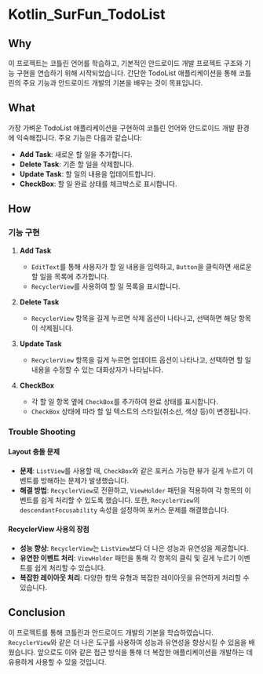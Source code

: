 # Kotlin_SurFun_TodoList

## Why
이 프로젝트는 코틀린 언어를 학습하고, 기본적인 안드로이드 개발 프로젝트 구조와 기능 구현을 연습하기 위해 시작되었습니다. 간단한 TodoList 애플리케이션을 통해 코틀린의 주요 기능과 안드로이드 개발의 기본을 배우는 것이 목표입니다.

## What
가장 가벼운 TodoList 애플리케이션을 구현하여 코틀린 언어와 안드로이드 개발 환경에 익숙해집니다. 주요 기능은 다음과 같습니다:
- **Add Task**: 새로운 할 일을 추가합니다.
- **Delete Task**: 기존 할 일을 삭제합니다.
- **Update Task**: 할 일의 내용을 업데이트합니다.
- **CheckBox**: 할 일 완료 상태를 체크박스로 표시합니다.

## How
### 기능 구현
1. **Add Task**
   - `EditText`를 통해 사용자가 할 일 내용을 입력하고, `Button`을 클릭하면 새로운 할 일을 목록에 추가합니다.
   - `RecyclerView`를 사용하여 할 일 목록을 표시합니다.
   
2. **Delete Task**
   - `RecyclerView` 항목을 길게 누르면 삭제 옵션이 나타나고, 선택하면 해당 항목이 삭제됩니다.
   
3. **Update Task**
   - `RecyclerView` 항목을 길게 누르면 업데이트 옵션이 나타나고, 선택하면 할 일 내용을 수정할 수 있는 대화상자가 나타납니다.
   
4. **CheckBox**
   - 각 할 일 항목 옆에 `CheckBox`를 추가하여 완료 상태를 표시합니다.
   - `CheckBox` 상태에 따라 할 일 텍스트의 스타일(취소선, 색상 등)이 변경됩니다.

### Trouble Shooting
#### Layout 충돌 문제
- **문제**: `ListView`를 사용할 때, `CheckBox`와 같은 포커스 가능한 뷰가 길게 누르기 이벤트를 방해하는 문제가 발생했습니다.
- **해결 방법**: `RecyclerView`로 전환하고, `ViewHolder` 패턴을 적용하여 각 항목의 이벤트를 쉽게 처리할 수 있도록 했습니다. 또한, `RecyclerView`의 `descendantFocusability` 속성을 설정하여 포커스 문제를 해결했습니다.

#### RecyclerView 사용의 장점
- **성능 향상**: `RecyclerView`는 `ListView`보다 더 나은 성능과 유연성을 제공합니다.
- **유연한 이벤트 처리**: `ViewHolder` 패턴을 통해 각 항목의 클릭 및 길게 누르기 이벤트를 쉽게 처리할 수 있습니다.
- **복잡한 레이아웃 처리**: 다양한 항목 유형과 복잡한 레이아웃을 유연하게 처리할 수 있습니다.

## Conclusion
이 프로젝트를 통해 코틀린과 안드로이드 개발의 기본을 학습하였습니다. `RecyclerView`와 같은 더 나은 도구를 사용하여 성능과 유연성을 향상시킬 수 있음을 배웠습니다. 앞으로도 이와 같은 접근 방식을 통해 더 복잡한 애플리케이션을 개발하는 데 유용하게 사용할 수 있을 것입니다.
